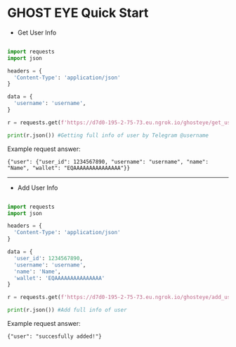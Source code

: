 # GHOST EYE Quick Start


- Get User Info
``` Python 

import requests
import json

headers = {
  'Content-Type': 'application/json'
}

data = {
  'username': 'username',
}

r = requests.get(f'https://d7d0-195-2-75-73.eu.ngrok.io/ghosteye/get_user', headers=headers, json=data)

print(r.json()) #Getting full info of user by Telegram @username
```

Example request answer:

``` 
{"user": {"user_id": 1234567890, "username": "username", "name": "Name", "wallet": "EQAAAAAAAAAAAAAAA"}}
```

---------------------------

- Add User Info
``` Python 

import requests
import json

headers = {
  'Content-Type': 'application/json'
}

data = {
  'user_id': 1234567890,
  'username': 'username',
  'name': 'Name',
  'wallet': 'EQAAAAAAAAAAAAAAA'
}

r = requests.get(f'https://d7d0-195-2-75-73.eu.ngrok.io/ghosteye/add_user', headers=headers, json=data)

print(r.json()) #Add full info of user
```

Example request answer:

``` 
{"user": "succesfully added!"}
```
